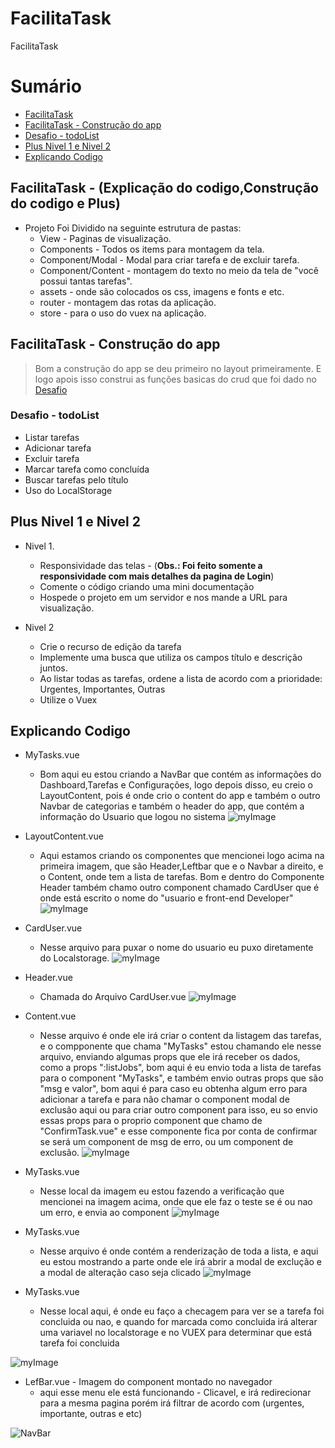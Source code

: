 # FacilitaTask
FacilitaTask

# Sumário
* [FacilitaTask](#facilitatask---explicação-do-codigoconstrução-do-codigo-e-plus)
* [FacilitaTask - Construção do app](#facilitatask---construção-do-app)
* [Desafio - todoList](#desafio---todolist)
* [Plus Nivel 1 e Nivel 2](#plus-nivel-1-e-nivel-2)
* [Explicando Codigo](#explicando-codigo) 


## FacilitaTask - (Explicação do codigo,Construção do codigo e Plus)

- Projeto Foi Dividido na seguinte estrutura de pastas:
  - View - Paginas de visualização.
  - Components - Todos os items para montagem da tela.
  - Component/Modal - Modal para criar tarefa e de excluir tarefa.
  - Component/Content - montagem do texto no meio da tela de "você possui tantas tarefas".
  - assets - onde são colocados os css, imagens e fonts e etc.
  - router - montagem das rotas da aplicação.
  - store - para o uso do vuex na aplicação.


## FacilitaTask - Construção do app
> Bom a construção do app se deu primeiro no layout primeiramente. E logo apois isso construi as funções basicas do crud que foi dado no
[Desafio](#Desafio)

### Desafio - todoList
- Listar tarefas
- Adicionar tarefa
- Excluir tarefa
- Marcar tarefa como concluída
- Buscar tarefas pelo título
- Uso do LocalStorage


## Plus Nivel 1 e Nivel 2
* Nivel 1.
  * Responsividade das telas  - (**Obs.: Foi feito somente a responsividade com mais detalhes da pagina de Login**)
  * Comente o código criando uma mini documentação
  * Hospede o projeto em um servidor e nos mande a URL para visualização.

* Nivel 2
  * Crie o recurso de edição da tarefa
  * Implemente uma busca que utiliza os campos título e descrição juntos.
  * Ao listar todas as tarefas, ordene a lista de acordo com a prioridade: Urgentes, Importantes, Outras
  * Utilize o Vuex

## Explicando Codigo 
 - MyTasks.vue
    * Bom aqui eu estou criando a NavBar que contém as informações do Dashboard,Tarefas e Configurações, logo depois disso, eu creio o LayoutContent, pois é onde crio o content do app e também o outro Navbar de categorias e também o header do app, que contém a informação do Usuario que logou no sistema
 ![myImage](https://i.ibb.co/J3ktBkb/Screenshot-17.png)
 
 - LayoutContent.vue 
    * Aqui estamos criando os componentes que mencionei logo acima na primeira imagem, que são Header,Leftbar que e o Navbar a direito, e o Content, onde tem a lista de tarefas. Bom e dentro do Componente Header também chamo outro component chamado CardUser que é onde está escrito o nome do "usuario e front-end Developer"
 ![myImage](https://i.ibb.co/CwFDC56/Screenshot-18.png)
 
 - CardUser.vue
    * Nesse arquivo para puxar o nome do usuario eu puxo diretamente do Localstorage.
 ![myImage](https://i.ibb.co/1JPsKwr/Screenshot-19.png)
 
 - Header.vue
    * Chamada do Arquivo CardUser.vue
 ![myImage](https://i.ibb.co/W2H7MJc/Screenshot-20.png)
 
 - Content.vue
    * Nesse arquivo é onde ele irá criar o content da listagem das tarefas, e o compponente que chama "MyTasks" estou chamando ele nesse arquivo, enviando algumas props que ele irá receber os dados, como a props ":listJobs", bom aqui é eu envio toda a lista de tarefas para o component "MyTasks", e também envio outras props que são "msg e valor", bom aqui é para caso eu obtenha algum erro para adicionar a tarefa e para não chamar o component modal de exclusão aqui ou para criar outro component para isso, eu so envio essas props para o proprio component que chamo de "ConfirmTask.vue" e esse componente fica por conta de confirmar se será um component de msg de erro, ou um component de exclusão.
 ![myImage](https://i.ibb.co/1s4y7pv/Screenshot-21.png)
 
 - MyTasks.vue
    * Nesse local da imagem eu estou fazendo a verificação que mencionei na imagem acima, onde que ele faz o teste se é ou nao um erro, e envia ao component 
 ![myImage](https://i.ibb.co/RDWPRzG/Screenshot-25.png)
 
 - MyTasks.vue
    * Nesse arquivo é onde contém a renderização de toda a lista, e aqui eu estou mostrando a parte onde ele irá abrir a modal de exclução e a modal de alteração caso seja clicado
 ![myImage](https://i.ibb.co/D1XCN7h/Screenshot-24.png)

 - MyTasks.vue
    * Nesse local aqui, é onde eu faço a checagem para ver se a tarefa foi concluida ou nao, e quando for marcada como concluida irá alterar uma variavel no localstorage e no VUEX para determinar que está tarefa foi concluida
  
 ![myImage](https://i.ibb.co/M136scN/Screenshot-23.png)

 - LefBar.vue - Imagem do component montado no navegador
    * aqui esse menu ele está funcionando - Clicavel, e irá redirecionar para a mesma pagina porém irá filtrar de acordo com (urgentes, importante, outras e etc)
    
![NavBar](https://i.ibb.co/LZCMKPL/download.png)
